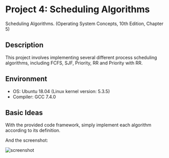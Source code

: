 # Project 4: Scheduling Algorithms

Scheduling Algorithms. (Operating System Concepts, 10th Edition, Chapter 5)

## Description

This project involves implementing several different process scheduling algorithms, including FCFS, SJF, Priority, RR and Priority with RR.

## Environment

- OS: Ubuntu 18.04 (Linux kernel version: 5.3.5)
- Compiler: GCC 7.4.0

## Basic Ideas

With the provided code framework, simply implement each algorithm according to its definition.


And the screenshot:

![screenshot](./screenshot.png)

